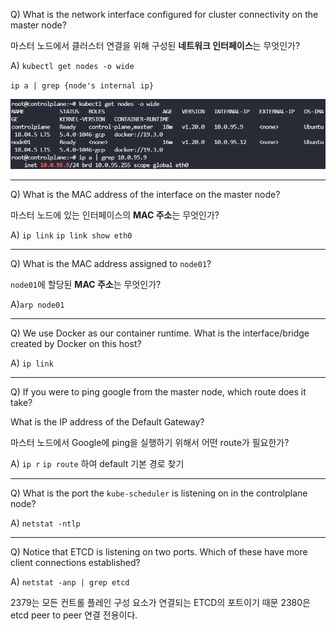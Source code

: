 Q) What is the network interface configured for cluster connectivity on the master node?

마스터 노드에서 클러스터 연결을 위해 구성된 **네트워크 인터페이스**는 무엇인가?

A) `kubectl get nodes -o wide` 

`ip a | grep {node's internal ip}`

![](img/2.PNG)

---

Q) What is the MAC address of the interface on the master node?

마스터 노드에 있는 인터페이스의 **MAC 주소**는 무엇인가?

A) `ip link`   `ip link show eth0`

---

Q) What is the MAC address assigned to `node01`?

`node01`에 할당된 **MAC 주소**는 무엇인가?

A)`arp node01`

---

Q) We use Docker as our container runtime. What is the interface/bridge created by Docker on this host?

A) `ip link`

---

Q) If you were to ping google from the master node, which route does it take?

What is the IP address of the Default Gateway?

마스터 노드에서 Google에 ping을 실행하기 위해서 어떤 route가 필요한가?

A) `ip r` `ip route` 하여 default 기본 경로 찾기

---

Q) What is the port the `kube-scheduler` is listening on in the controlplane node?

A) `netstat -ntlp`

---

Q) Notice that ETCD is listening on two ports. Which of these have more client connections established?

A)  `netstat -anp | grep etcd`

2379는 모든 컨트롤 플레인 구성 요소가 연결되는 ETCD의 포트이기 때문 2380은 etcd peer to peer 연결 전용이다.
